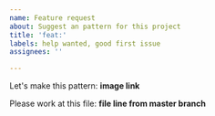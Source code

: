 ```yaml
---
name: Feature request
about: Suggest an pattern for this project
title: 'feat:'
labels: help wanted, good first issue
assignees: ''

---
```


Let's make this pattern:
**image link**

Please work at this file:
**file line from master branch**
